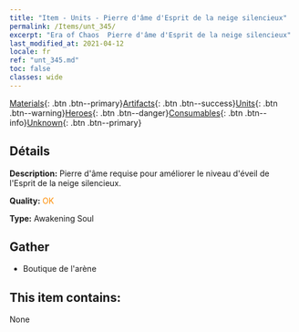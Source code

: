 ```yaml
---
title: "Item - Units - Pierre d'âme d'Esprit de la neige silencieux"
permalink: /Items/unt_345/
excerpt: "Era of Chaos  Pierre d'âme d'Esprit de la neige silencieux"
last_modified_at: 2021-04-12
locale: fr
ref: "unt_345.md"
toc: false
classes: wide
---
```

 [Materials](/fr/Items/){: .btn .btn--primary}[Artifacts](/fr/Items/Artifacts/){: .btn .btn--success}[Units](/fr/Items/Units/){: .btn .btn--warning}[Heroes](/fr/Items/Heroes/){: .btn .btn--danger}[Consumables](/fr/Items/Consumables/){: .btn .btn--info}[Unknown](/fr/Items/Unknown/){: .btn .btn--primary}

## Détails
 **Description:** Pierre d'âme requise pour améliorer le niveau d'éveil de l'Esprit de la neige silencieux.

 **Quality:** <span style="color: #FF8C00">OK</span>

 **Type:** Awakening Soul

## Gather

*    Boutique de l'arène 

## This item contains:

  None

